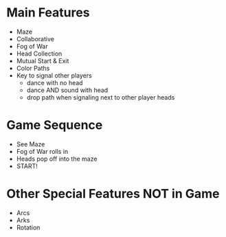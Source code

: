# Main Features #
  * Maze
  * Collaborative
  * Fog of War
  * Head Collection
  * Mutual Start & Exit
  * Color Paths
  * Key to signal other players
    * dance with no head
    * dance AND sound with head
    * drop path when signaling next to other player heads


# Game Sequence #
  * See Maze
  * Fog of War rolls in
  * Heads pop off into the maze
  * START!


# Other Special Features NOT in Game #
  * Arcs
  * Arks
  * Rotation